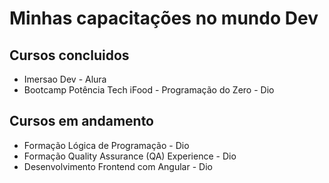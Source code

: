 # Minhas capacitações no mundo Dev

## Cursos concluidos

- Imersao Dev - Alura
- Bootcamp Potência Tech iFood - Programação do Zero - Dio

## Cursos em andamento

- Formação Lógica de Programação - Dio
- Formação Quality Assurance (QA) Experience - Dio
- Desenvolvimento Frontend com Angular - Dio
